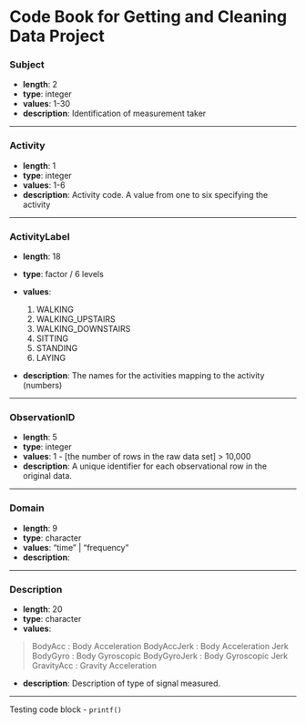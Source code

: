 Code Book for Getting and Cleaning Data Project
====================


### Subject
* __length__: 2
* __type__: integer
* __values__: 1-30
* __description__: Identification of measurement taker

**** 

### Activity
* __length__: 1
* __type__: integer
* __values__: 1-6
* __description__: Activity code. A value from one to six specifying the activity

****

### ActivityLabel
* __length__: 18
* __type__: factor / 6 levels
* __values__:

   1. WALKING
   2. WALKING_UPSTAIRS
   3. WALKING_DOWNSTAIRS
   4. SITTING
   5. STANDING
   6. LAYING

* __description__: The names for the activities mapping to the activity (numbers)

****

### ObservationID
* __length__: 5
* __type__: integer
* __values__: 1 - [the number of rows in the raw data set] > 10,000
* __description__: A unique identifier for each observational row in the original data.

****

### Domain
* __length__: 9
* __type__: character
* __values__: “time” | “frequency”
* __description__:

****

### Description
* __length__: 20
* __type__: character
* __values__:
> BodyAcc : Body Acceleration
> BodyAccJerk : Body Acceleration Jerk
> BodyGyro : Body Gyroscopic
> BodyGyroJerk : Body Gyroscopic Jerk
> GravityAcc : Gravity Acceleration
* __description__: Description of type of signal measured.

****

Testing code block - `printf()`
